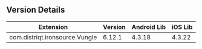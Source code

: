 ## Version Details

| Extension | Version | Android Lib | iOS Lib |
| --- | --- | --- | --- |
| com.distriqt.ironsource.Vungle | 6.12.1 | 4.3.18 | 4.3.22  |

